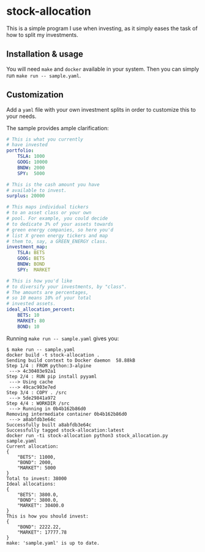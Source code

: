 # stock-allocation

This is a simple program I use when investing, as it
simply eases the task of how to split my investments.

## Installation & usage

You will need `make` and `docker` available
in your system. Then you can simply run
`make run -- sample.yaml`.

## Customization

Add a `yaml` file with your own investment splits
in order to customize this to your needs.

The sample provides ample clarification:

```yml
# This is what you currently
# have invested
portfolio:
    TSLA: 1000
    GOOG: 10000
    BNDW: 2000
    SPY:  5000

# This is the cash amount you have
# available to invest.
surplus: 20000

# This maps individual tickers
# to an asset class or your own
# pool. For example, you could decide
# to dedicate 3% of your assets towards
# green energy companies, so here you'd
# list X green energy tickers and map
# them to, say, a GREEN_ENERGY class.
investment_map:
    TSLA: BETS
    GOOG: BETS
    BNDW: BOND
    SPY:  MARKET

# This is how you'd like
# to diversify your investments, by "class".
# The amounts are percentages,
# so 10 means 10% of your total
# invested assets.
ideal_allocation_percent:
    BETS: 10
    MARKET: 80
    BOND: 10
```

Running `make run -- sample.yaml` gives you:

```console
$ make run -- sample.yaml
docker build -t stock-allocation .
Sending build context to Docker daemon  58.88kB
Step 1/4 : FROM python:3-alpine
 ---> 4c30403e92a1
Step 2/4 : RUN pip install pyyaml
 ---> Using cache
 ---> 49cac903e7ed
Step 3/4 : COPY . /src
 ---> 5de29841a972
Step 4/4 : WORKDIR /src
 ---> Running in 0b4b162b86d0
Removing intermediate container 0b4b162b86d0
 ---> a8abfdb3e64c
Successfully built a8abfdb3e64c
Successfully tagged stock-allocation:latest
docker run -ti stock-allocation python3 stock_allocation.py sample.yaml
Current allocation:
{
    "BETS": 11000,
    "BOND": 2000,
    "MARKET": 5000
}
Total to invest: 38000
Ideal allocations:
{
    "BETS": 3800.0,
    "BOND": 3800.0,
    "MARKET": 30400.0
}
This is how you should invest:
{
    "BOND": 2222.22,
    "MARKET": 17777.78
}
make: 'sample.yaml' is up to date.
```